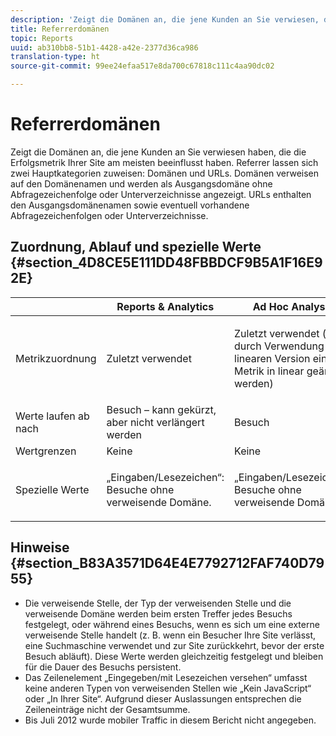 ```yaml
---
description: 'Zeigt die Domänen an, die jene Kunden an Sie verwiesen, die die Erfolgsmetrik Ihrer Site am meisten beeinflusst haben. Referrer lassen sich zwei Hauptkategorien zuweisen: Domänen und URLs. Domänen verweisen auf den Domänenamen und werden als Ausgangsdomäne ohne Abfragezeichenfolge oder Unterverzeichnisse angezeigt. URLs enthalten den Ausgangsdomänenamen sowie eventuell vorhandene Abfragezeichenfolgen oder Unterverzeichnisse.'
title: Referrerdomänen
topic: Reports
uuid: ab310bb8-51b1-4428-a42e-2377d36ca986
translation-type: ht
source-git-commit: 99ee24efaa517e8da700c67818c111c4aa90dc02

---
```



# Referrerdomänen

Zeigt die Domänen an, die jene Kunden an Sie verwiesen haben, die die Erfolgsmetrik Ihrer Site am meisten beeinflusst haben. Referrer lassen sich zwei Hauptkategorien zuweisen: Domänen und URLs. Domänen verweisen auf den Domänenamen und werden als Ausgangsdomäne ohne Abfragezeichenfolge oder Unterverzeichnisse angezeigt. URLs enthalten den Ausgangsdomänenamen sowie eventuell vorhandene Abfragezeichenfolgen oder Unterverzeichnisse.

## Zuordnung, Ablauf und spezielle Werte {#section_4D8CE5E111DD48FBBDCF9B5A1F16E92E}

<table id="table_EC7423532C7E44DE97B7FC0321585A2B"> 
 <thead> 
  <tr> 
   <th colname="col1" class="entry"> </th> 
   <th colname="col2" class="entry"> Reports &amp; Analytics </th> 
   <th colname="col3" class="entry"> Ad Hoc Analysis </th> 
   <th colname="col4" class="entry"> Data Warehouse </th> 
  </tr>
 </thead>
 <tbody> 
  <tr> 
   <td colname="col1"> Metrikzuordnung </td> 
   <td colname="col2"> <p>Zuletzt verwendet </p> </td> 
   <td colname="col3"> <p>Zuletzt verwendet (kann durch Verwendung der linearen Version einer Metrik in linear geändert werden) </p> </td> 
   <td colname="col4"> <p>Zuletzt verwendet </p> </td> 
  </tr> 
  <tr> 
   <td colname="col1"> Werte laufen ab nach </td> 
   <td colname="col2"> Besuch – kann gekürzt, aber nicht verlängert werden </td> 
   <td colname="col3"> Besuch </td> 
   <td colname="col4"> Besuch </td> 
  </tr> 
  <tr> 
   <td colname="col1"> Wertgrenzen </td> 
   <td colname="col2"> Keine </td> 
   <td colname="col3"> Keine </td> 
   <td colname="col4"> Keine </td> 
  </tr> 
  <tr> 
   <td colname="col1"> Spezielle Werte </td> 
   <td colname="col2"> <p>„Eingaben/Lesezeichen“: Besuche ohne verweisende Domäne. </p> </td> 
   <td colname="col3"> <p>„Eingaben/Lesezeichen“: Besuche ohne verweisende Domäne. </p> </td> 
   <td colname="col4"> <p>„Eingaben/Lesezeichen“: Besuche ohne verweisende Domäne. </p> </td> 
  </tr> 
 </tbody> 
</table>

## Hinweise {#section_B83A3571D64E4E7792712FAF740D7955}

* Die verweisende Stelle, der Typ der verweisenden Stelle und die verweisende Domäne werden beim ersten Treffer jedes Besuchs festgelegt, oder während eines Besuchs, wenn es sich um eine externe verweisende Stelle handelt (z. B. wenn ein Besucher Ihre Site verlässt, eine Suchmaschine verwendet und zur Site zurückkehrt, bevor der erste Besuch abläuft). Diese Werte werden gleichzeitig festgelegt und bleiben für die Dauer des Besuchs persistent.
* Das Zeilenelement „Eingegeben/mit Lesezeichen versehen“ umfasst keine anderen Typen von verweisenden Stellen wie „Kein JavaScript“ oder „In Ihrer Site“. Aufgrund dieser Auslassungen entsprechen die Zeileneinträge nicht der Gesamtsumme.
* Bis Juli 2012 wurde mobiler Traffic in diesem Bericht nicht angegeben.

